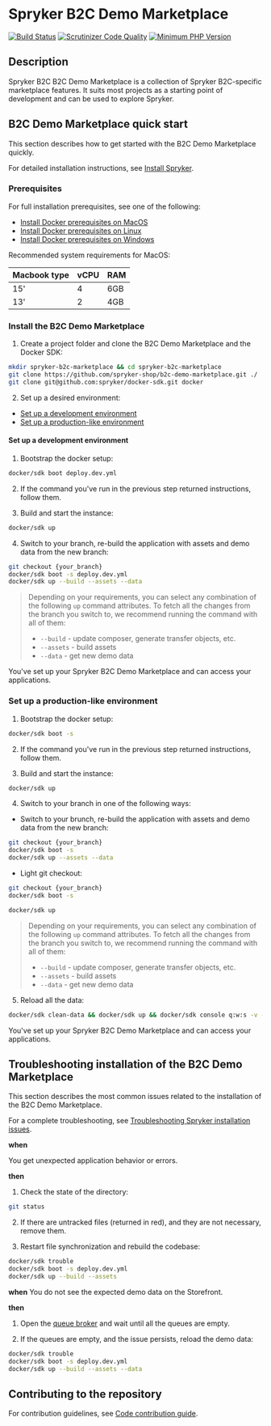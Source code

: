 # Spryker B2C Demo Marketplace
[![Build Status](https://github.com/spryker-shop/b2c-demo-marketplace/workflows/CI/badge.svg)](https://github.com/spryker-shop/b2c-demo-marketplace/actions?query=workflow%3ACI)
[![Scrutinizer Code Quality](https://scrutinizer-ci.com/g/spryker-shop/b2c-demo-marketplace/badges/quality-score.png?b=master)](https://scrutinizer-ci.com/g/spryker-shop/b2c-demo-marketplace/?branch=master)
[![Minimum PHP Version](https://img.shields.io/badge/php-%3E%3D%208.1-8892BF.svg)](https://php.net/)

## Description

Spryker B2C B2C Demo Marketplace is a collection of Spryker B2C-specific marketplace features. It suits most projects as a starting point of development and can be used to explore Spryker.

## B2C Demo Marketplace quick start

This section describes how to get started with the B2C Demo Marketplace quickly.

For detailed installation instructions, see [Install Spryker](https://docs.spryker.com/docs/dg/dev/set-up-spryker-locally/install-spryker/install-spryker.html).

### Prerequisites

For full installation prerequisites, see one of the following:
* [Install Docker prerequisites on MacOS](https://docs.spryker.com/docs/dg/dev/set-up-spryker-locally/install-spryker/install-docker-prerequisites/install-docker-prerequisites-on-macos.html)
* [Install Docker prerequisites on Linux](https://docs.spryker.com/docs/dg/dev/set-up-spryker-locally/install-spryker/install-docker-prerequisites/install-docker-prerequisites-on-linux.html)
* [Install Docker prerequisites on Windows](https://docs.spryker.com/docs/dg/dev/set-up-spryker-locally/install-spryker/install-docker-prerequisites/install-docker-prerequisites-on-windows-with-wsl2.html)

Recommended system requirements for MacOS:

|Macbook type	|vCPU	|RAM|
|---|---|---|
|15'|	4	|6GB|
|13'|	2	|4GB|

### Install the B2C Demo Marketplace

1. Create a project folder and clone the B2C Demo Marketplace and the Docker SDK:
```bash
mkdir spryker-b2c-marketplace && cd spryker-b2c-marketplace
git clone https://github.com/spryker-shop/b2c-demo-marketplace.git ./
git clone git@github.com:spryker/docker-sdk.git docker
```

2. Set up a desired environment:
  * [Set up a development environment](#set-up-a-development-environment)
  * [Set up a production-like environment](#set-up-a-production-like-environment)

#### Set up a development environment

1. Bootstrap the docker setup:

```bash
docker/sdk boot deploy.dev.yml
```

2. If the command you've run in the previous step returned instructions, follow them.

3. Build and start the instance:
```bash
docker/sdk up
```

4. Switch to your branch, re-build the application with assets and demo data from the new branch:

```bash
git checkout {your_branch}
docker/sdk boot -s deploy.dev.yml
docker/sdk up --build --assets --data
```

> Depending on your requirements, you can select any combination of the following `up` command attributes. To fetch all the changes from the branch you switch to, we recommend running the command with all of them:
> - `--build` - update composer, generate transfer objects, etc.
> - `--assets` - build assets
> - `--data` - get new demo data

You've set up your Spryker B2C Demo Marketplace and can access your applications.


### Set up a production-like environment

1. Bootstrap the docker setup:

```bash
docker/sdk boot -s
```

2. If the command you've run in the previous step returned instructions, follow them.

3. Build and start the instance:
```bash
docker/sdk up
```

4. Switch to your branch in one of the following ways:

  * Switch to your brunch, re-build the application with assets and demo data from the new branch:

  ```bash
  git checkout {your_branch}
  docker/sdk boot -s
  docker/sdk up --assets --data
  ```

  * Light git checkout:

  ```bash
  git checkout {your_branch}
  docker/sdk boot -s

  docker/sdk up
  ```

  > Depending on your requirements, you can select any combination of the following `up` command attributes. To fetch all the changes from the branch you switch to, we recommend running the command with all of them:
  > - `--build` - update composer, generate transfer objects, etc.
  > - `--assets` - build assets
  > - `--data` - get new demo data

5. Reload all the data:

```bash
docker/sdk clean-data && docker/sdk up && docker/sdk console q:w:s -v -s
```


You've set up your Spryker B2C Demo Marketplace and can access your applications.

## Troubleshooting installation of the B2C Demo Marketplace

This section describes the most common issues related to the installation of the B2C Demo Marketplace.

For a complete troubleshooting, see [Troubleshooting Spryker installation issues](https://docs.spryker.com/docs/dg/dev/set-up-spryker-locally/troubleshooting-installation/an-error-during-front-end-setup.html).

**when**

You get unexpected application behavior or errors.

**then**

1. Check the state of the directory:
```bash
git status
```

2. If there are untracked files (returned in red), and they are not necessary, remove them.

3. Restart file synchronization and rebuild the codebase:
```bash
docker/sdk trouble
docker/sdk boot -s deploy.dev.yml
docker/sdk up --build --assets
```

**when**
You do not see the expected demo data on the Storefront.

**then**

1. Open the [queue broker](http://queue.spryker.local) and wait until all the queues are empty.

2. If the queues are empty, and the issue persists, reload the demo data:
```bash
docker/sdk trouble
docker/sdk boot -s deploy.dev.yml
docker/sdk up --build --assets --data
```

## Contributing to the repository

For contribution guidelines, see [Code contribution guide](https://docs.spryker.com/docs/dg/dev/code-contribution-guide.html).
